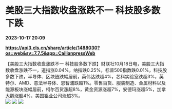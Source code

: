 # 美股三大指数收盘涨跌不一 科技股多数下跌

**2023-10-17 20:09**

**https://api3.cls.cn/share/article/1488030?os=web&sv=7.7.5&app=CailianpressWeb**

【美股三大指数收盘涨跌不一 科技股多数下跌】财联社10月18日电，美股三大指数收盘涨跌不一，道指涨0.04%，纳指跌0.25%，标普500指数跌0.01%，科技股多数下跌，半导体、区块链跌幅居前，英伟达跌超4%，芯科实验室跌超3%，英特尔、AMD、意法半导体、恩智浦跌超1%。零售百货、服装制造、金属材料以及能源板块涨幅居前，柯尔百货涨超8%，黄金资源涨超7%，安德玛涨超5%，加拿大鹅涨超4%，美国铝业公司涨超3%。  
![](https://img.cls.cn/images/20231018/ZhbI8rR2J4.png) ![](https://img.cls.cn/images/20231018/7c7mevl27u.png) ![](https://img.cls.cn/images/20231018/0IPUvHD9Vh.png)